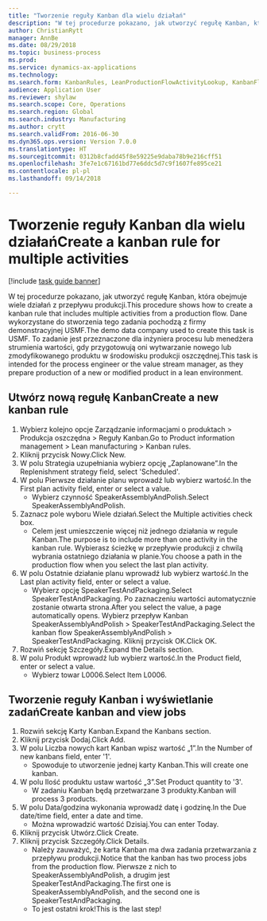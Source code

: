 ```yaml
--- 
title: "Tworzenie reguły Kanban dla wielu działań"
description: "W tej procedurze pokazano, jak utworzyć regułę Kanban, która obejmuje wiele działań z przepływu produkcji."
author: ChristianRytt
manager: AnnBe
ms.date: 08/29/2018
ms.topic: business-process
ms.prod: 
ms.service: dynamics-ax-applications
ms.technology: 
ms.search.form: KanbanRules, LeanProductionFlowActivityLookup, KanbanFlowSelection, InventItemIdLookupSimple, KanbanCreateScheduled, Kanban
audience: Application User
ms.reviewer: shylaw
ms.search.scope: Core, Operations
ms.search.region: Global
ms.search.industry: Manufacturing
ms.author: crytt
ms.search.validFrom: 2016-06-30
ms.dyn365.ops.version: Version 7.0.0
ms.translationtype: HT
ms.sourcegitcommit: 0312b8cfadd45f8e59225e9daba78b9e216cff51
ms.openlocfilehash: 3fe7e1c67161bd77e6ddc5d7c9f1607fe895ce21
ms.contentlocale: pl-pl
ms.lasthandoff: 09/14/2018

---
```

# <a name="create-a-kanban-rule-for-multiple-activities"></a><span data-ttu-id="b09a3-103">Tworzenie reguły Kanban dla wielu działań</span><span class="sxs-lookup"><span data-stu-id="b09a3-103">Create a kanban rule for multiple activities</span></span>

[!include [task guide banner](../../includes/task-guide-banner.md)]

<span data-ttu-id="b09a3-104">W tej procedurze pokazano, jak utworzyć regułę Kanban, która obejmuje wiele działań z przepływu produkcji.</span><span class="sxs-lookup"><span data-stu-id="b09a3-104">This procedure shows how to create a kanban rule that includes multiple activities from a production flow.</span></span> <span data-ttu-id="b09a3-105">Dane wykorzystane do stworzenia tego zadania pochodzą z firmy demonstracyjnej USMF.</span><span class="sxs-lookup"><span data-stu-id="b09a3-105">The demo data company used to create this task is USMF.</span></span> <span data-ttu-id="b09a3-106">To zadanie jest przeznaczone dla inżyniera procesu lub menedżera strumienia wartości, gdy przygotowują oni wytwarzanie nowego lub zmodyfikowanego produktu w środowisku produkcji oszczędnej.</span><span class="sxs-lookup"><span data-stu-id="b09a3-106">This task is intended for the process engineer or the value stream manager, as they prepare production of a new or modified product in a lean environment.</span></span>


## <a name="create-a-new-kanban-rule"></a><span data-ttu-id="b09a3-107">Utwórz nową regułę Kanban</span><span class="sxs-lookup"><span data-stu-id="b09a3-107">Create a new kanban rule</span></span>
1. <span data-ttu-id="b09a3-108">Wybierz kolejno opcje Zarządzanie informacjami o produktach > Produkcja oszczędna > Reguły Kanban.</span><span class="sxs-lookup"><span data-stu-id="b09a3-108">Go to Product information management > Lean manufacturing > Kanban rules.</span></span>
2. <span data-ttu-id="b09a3-109">Kliknij przycisk Nowy.</span><span class="sxs-lookup"><span data-stu-id="b09a3-109">Click New.</span></span>
3. <span data-ttu-id="b09a3-110">W polu Strategia uzupełniania wybierz opcję „Zaplanowane”.</span><span class="sxs-lookup"><span data-stu-id="b09a3-110">In the Replenishment strategy field, select 'Scheduled'.</span></span>
4. <span data-ttu-id="b09a3-111">W polu Pierwsze działanie planu wprowadź lub wybierz wartość.</span><span class="sxs-lookup"><span data-stu-id="b09a3-111">In the First plan activity field, enter or select a value.</span></span>
    * <span data-ttu-id="b09a3-112">Wybierz czynność SpeakerAssemblyAndPolish.</span><span class="sxs-lookup"><span data-stu-id="b09a3-112">Select SpeakerAssemblyAndPolish.</span></span>  
5. <span data-ttu-id="b09a3-113">Zaznacz pole wyboru Wiele działań.</span><span class="sxs-lookup"><span data-stu-id="b09a3-113">Select the Multiple activities check box.</span></span>
    * <span data-ttu-id="b09a3-114">Celem jest umieszczenie więcej niż jednego działania w regule Kanban.</span><span class="sxs-lookup"><span data-stu-id="b09a3-114">The purpose is to include more than one activity in the kanban rule.</span></span> <span data-ttu-id="b09a3-115">Wybierasz ścieżkę w przepływie produkcji z chwilą wybrania ostatniego działania w planie.</span><span class="sxs-lookup"><span data-stu-id="b09a3-115">You choose a path in the production flow when you select the last plan activity.</span></span>  
6. <span data-ttu-id="b09a3-116">W polu Ostatnie działanie planu wprowadź lub wybierz wartość.</span><span class="sxs-lookup"><span data-stu-id="b09a3-116">In the Last plan activity field, enter or select a value.</span></span>
    * <span data-ttu-id="b09a3-117">Wybierz opcję SpeakerTestAndPackaging.</span><span class="sxs-lookup"><span data-stu-id="b09a3-117">Select SpeakerTestAndPackaging.</span></span> <span data-ttu-id="b09a3-118">Po zaznaczeniu wartości automatycznie zostanie otwarta strona.</span><span class="sxs-lookup"><span data-stu-id="b09a3-118">After you select the value, a page automatically opens.</span></span> <span data-ttu-id="b09a3-119">Wybierz przepływ Kanban SpeakerAssemblyAndPolish > SpeakerTestAndPackaging.</span><span class="sxs-lookup"><span data-stu-id="b09a3-119">Select the kanban flow SpeakerAssemblyAndPolish > SpeakerTestAndPackaging.</span></span> <span data-ttu-id="b09a3-120">Kliknij przycisk OK.</span><span class="sxs-lookup"><span data-stu-id="b09a3-120">Click OK.</span></span>  
7. <span data-ttu-id="b09a3-121">Rozwiń sekcję Szczegóły.</span><span class="sxs-lookup"><span data-stu-id="b09a3-121">Expand the Details section.</span></span>
8. <span data-ttu-id="b09a3-122">W polu Produkt wprowadź lub wybierz wartość.</span><span class="sxs-lookup"><span data-stu-id="b09a3-122">In the Product field, enter or select a value.</span></span>
    * <span data-ttu-id="b09a3-123">Wybierz towar L0006.</span><span class="sxs-lookup"><span data-stu-id="b09a3-123">Select Item L0006.</span></span>  

## <a name="create-kanban-and-view-jobs"></a><span data-ttu-id="b09a3-124">Tworzenie reguły Kanban i wyświetlanie zadań</span><span class="sxs-lookup"><span data-stu-id="b09a3-124">Create kanban and view jobs</span></span>
1. <span data-ttu-id="b09a3-125">Rozwiń sekcję Karty Kanban.</span><span class="sxs-lookup"><span data-stu-id="b09a3-125">Expand the Kanbans section.</span></span>
2. <span data-ttu-id="b09a3-126">Kliknij przycisk Dodaj.</span><span class="sxs-lookup"><span data-stu-id="b09a3-126">Click Add.</span></span>
3. <span data-ttu-id="b09a3-127">W polu Liczba nowych kart Kanban wpisz wartość „1”.</span><span class="sxs-lookup"><span data-stu-id="b09a3-127">In the Number of new kanbans field, enter '1'.</span></span>
    * <span data-ttu-id="b09a3-128">Spowoduje to utworzenie jednej karty Kanban.</span><span class="sxs-lookup"><span data-stu-id="b09a3-128">This will create one kanban.</span></span>  
4. <span data-ttu-id="b09a3-129">W polu Ilość produktu ustaw wartość „3”.</span><span class="sxs-lookup"><span data-stu-id="b09a3-129">Set Product quantity to '3'.</span></span>
    * <span data-ttu-id="b09a3-130">W zadaniu Kanban będą przetwarzane 3 produkty.</span><span class="sxs-lookup"><span data-stu-id="b09a3-130">Kanban will process 3 products.</span></span>  
5. <span data-ttu-id="b09a3-131">W polu Data/godzina wykonania wprowadź datę i godzinę.</span><span class="sxs-lookup"><span data-stu-id="b09a3-131">In the Due date/time field, enter a date and time.</span></span>
    * <span data-ttu-id="b09a3-132">Można wprowadzić wartość Dzisiaj.</span><span class="sxs-lookup"><span data-stu-id="b09a3-132">You can enter Today.</span></span>  
6. <span data-ttu-id="b09a3-133">Kliknij przycisk Utwórz.</span><span class="sxs-lookup"><span data-stu-id="b09a3-133">Click Create.</span></span>
7. <span data-ttu-id="b09a3-134">Kliknij przycisk Szczegóły.</span><span class="sxs-lookup"><span data-stu-id="b09a3-134">Click Details.</span></span>
    * <span data-ttu-id="b09a3-135">Należy zauważyć, że karta Kanban ma dwa zadania przetwarzania z przepływu produkcji.</span><span class="sxs-lookup"><span data-stu-id="b09a3-135">Notice that the kanban has two process jobs from the production flow.</span></span> <span data-ttu-id="b09a3-136">Pierwsze z nich to SpeakerAssemblyAndPolish, a drugim jest SpeakerTestAndPackaging.</span><span class="sxs-lookup"><span data-stu-id="b09a3-136">The first one is SpeakerAssemblyAndPolish, and the second one is SpeakerTestAndPackaging.</span></span>  
    * <span data-ttu-id="b09a3-137">To jest ostatni krok!</span><span class="sxs-lookup"><span data-stu-id="b09a3-137">This is the last step!</span></span>  


